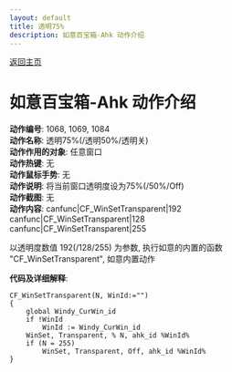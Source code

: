 ```yaml
---
layout: default
title: 透明75%
description: 如意百宝箱-Ahk 动作介绍
---
```

<link rel="stylesheet" href="../Actions/css/atom-one-light.min.css">
<script src="../Actions/js/highlight.min.js"></script>
<script>hljs.highlightAll();</script>

[返回主页](../index.md)

# [](#header-2) 如意百宝箱-Ahk 动作介绍

**动作编号**: 1068, 1069, 1084  
**动作名称**: 透明75%(/透明50%/透明关)  
**动作作用的对象**: 任意窗口  
**动作热键**: 无  
**动作鼠标手势**: 无  
**动作说明**: 将当前窗口透明度设为75%(/50%/Off)   
**动作截图**: 无  
**动作内容**: 
canfunc|CF_WinSetTransparent|192  
canfunc|CF_WinSetTransparent|128  
canfunc|CF_WinSetTransparent|255  

以透明度数值 192(/128/255) 为参数, 执行如意的内置的函数 "CF_WinSetTransparent", 如意内置动作  

**代码及详细解释**:  

```Autohotkey
CF_WinSetTransparent(N, WinId:="")
{
	global Windy_CurWin_id
	if !WinId
		WinId := Windy_CurWin_id
	WinSet, Transparent, % N, ahk_id %WinId%
	if (N = 255)
		WinSet, Transparent, Off, ahk_id %WinId%
}
```